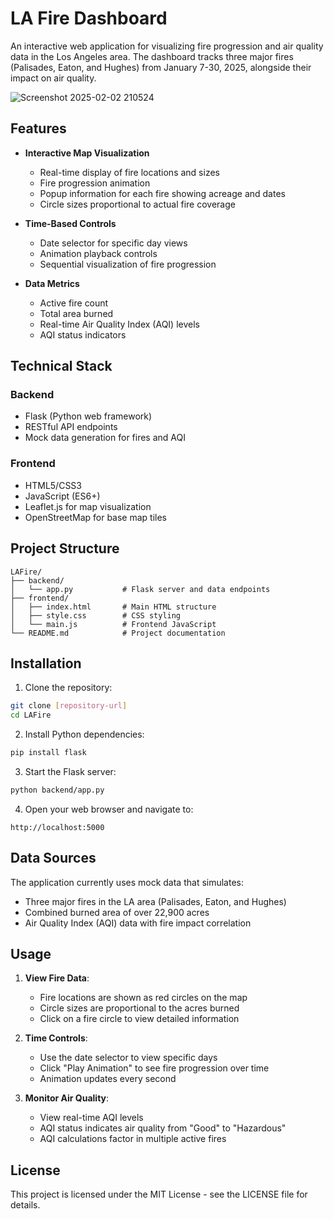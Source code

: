 # LA Fire Dashboard

An interactive web application for visualizing fire progression and air quality data in the Los Angeles area. The dashboard tracks three major fires (Palisades, Eaton, and Hughes) from January 7-30, 2025, alongside their impact on air quality.

![Screenshot 2025-02-02 210524](https://github.com/user-attachments/assets/123019f6-1c49-4ba6-8d79-a5303582c0a2)



## Features

- **Interactive Map Visualization**
  - Real-time display of fire locations and sizes
  - Fire progression animation
  - Popup information for each fire showing acreage and dates
  - Circle sizes proportional to actual fire coverage

- **Time-Based Controls**
  - Date selector for specific day views
  - Animation playback controls
  - Sequential visualization of fire progression

- **Data Metrics**
  - Active fire count
  - Total area burned
  - Real-time Air Quality Index (AQI) levels
  - AQI status indicators

## Technical Stack

### Backend
- Flask (Python web framework)
- RESTful API endpoints
- Mock data generation for fires and AQI

### Frontend
- HTML5/CSS3
- JavaScript (ES6+)
- Leaflet.js for map visualization
- OpenStreetMap for base map tiles

## Project Structure

```
LAFire/
├── backend/
│   └── app.py           # Flask server and data endpoints
├── frontend/
│   ├── index.html       # Main HTML structure
│   ├── style.css        # CSS styling
│   └── main.js          # Frontend JavaScript
└── README.md            # Project documentation
```

## Installation

1. Clone the repository:
```bash
git clone [repository-url]
cd LAFire
```

2. Install Python dependencies:
```bash
pip install flask
```

3. Start the Flask server:
```bash
python backend/app.py
```

4. Open your web browser and navigate to:
```
http://localhost:5000
```

## Data Sources

The application currently uses mock data that simulates:
- Three major fires in the LA area (Palisades, Eaton, and Hughes)
- Combined burned area of over 22,900 acres
- Air Quality Index (AQI) data with fire impact correlation

## Usage

1. **View Fire Data**:
   - Fire locations are shown as red circles on the map
   - Circle sizes are proportional to the acres burned
   - Click on a fire circle to view detailed information

2. **Time Controls**:
   - Use the date selector to view specific days
   - Click "Play Animation" to see fire progression over time
   - Animation updates every second

3. **Monitor Air Quality**:
   - View real-time AQI levels
   - AQI status indicates air quality from "Good" to "Hazardous"
   - AQI calculations factor in multiple active fires


## License

This project is licensed under the MIT License - see the LICENSE file for details.
